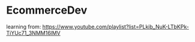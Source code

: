 # EcommerceDev

learning from:
https://www.youtube.com/playlist?list=PLkib_NuK-LTbKPk-TiYUc71_3NMM16lMV
